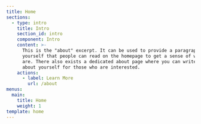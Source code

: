 ```yaml
---
title: Home
sections:
  - type: intro
    title: Intro
    section_id: intro
    component: Intro
    content: >-
      This is the "about" excerpt. It can be used to provide a paragraph about
      yourself that people can read on the homepage to get a sense of who you
      are. There also exists a dedicated about page where you can write more
      about yourself for those who are interested.
    actions:
      - label: Learn More
        url: /about
menus:
  main:
    title: Home
    weight: 1
template: home
---
```

